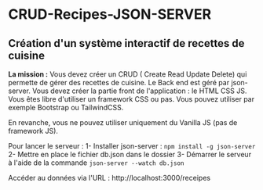 # CRUD-Recipes-JSON-SERVER

## Création d'un système interactif de recettes de cuisine

**La mission :**
Vous devez créer un CRUD ( Create Read Update Delete) qui permette de gérer des recettes de cuisine. Le Back end est géré par json-server. Vous devez créer la partie front de l'application : le HTML CSS JS. Vous êtes libre d'utiliser un framework CSS ou pas. Vous pouvez utiliser par exemple Bootstrap ou TailwindCSS.  

En revanche, vous ne pouvez utiliser uniquement du Vanilla JS (pas de framework JS).

Pour lancer le serveur : 
1- Installer json-server :  `npm install -g json-server`
2- Mettre en place le fichier db.json dans le dossier 
3- Démarrer le serveur à l'aide de la commande `json-server --watch db.json`

Accéder au données via l'URL : http://localhost:3000/receipes
